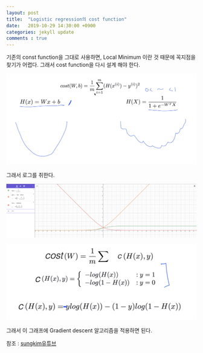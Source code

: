 ```yaml
---
layout: post
title:  "Logistic regression의 cost function"
date:   2019-10-29 14:30:00 +0900
categories: jekyll update
comments : true
---
```


 기존의 const function을 그대로 사용하면, Local Minimum 이란 것 때문에 꼭지점을 찾기가 어렵다. 그래서 cost function을 다시 설계 해야 한다.

![시그모이드의 한계](https://github.com/gwnuysw/gwnuysw.github.io/blob/master/_images/2019_10_29/%EC%8A%A4%ED%81%AC%EB%A6%B0%EC%83%B7%202019-10-29%20%EC%98%A4%ED%9B%84%202.34.06.png?raw=true)

그래서 로그를 취한다.

![로그씌운그래프](https://github.com/gwnuysw/gwnuysw.github.io/blob/master/_images/2019_10_29/%EC%8A%A4%ED%81%AC%EB%A6%B0%EC%83%B7%202019-10-29%20%EC%98%A4%ED%9B%84%202.58.40.png?raw=true)

![로그 수식](https://github.com/gwnuysw/gwnuysw.github.io/blob/master/_images/2019_10_29/%EC%8A%A4%ED%81%AC%EB%A6%B0%EC%83%B7%202019-10-29%20%EC%98%A4%ED%9B%84%203.03.59.png?raw=true)

그래서 이 그래프에 Gradient descent 알고리즘을 적용하면 된다.

참조 : [sungkim유튜브](https://www.youtube.com/watch?v=6vzchGYEJBc&list=PLlMkM4tgfjnLSOjrEJN31gZATbcj_MpUm&index=12)
